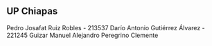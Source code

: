 ## UP Chiapas

Pedro Josafat Ruiz Robles - 213537
Darío Antonio Gutiérrez Álvarez - 221245
Guizar
Manuel Alejandro Peregrino Clemente